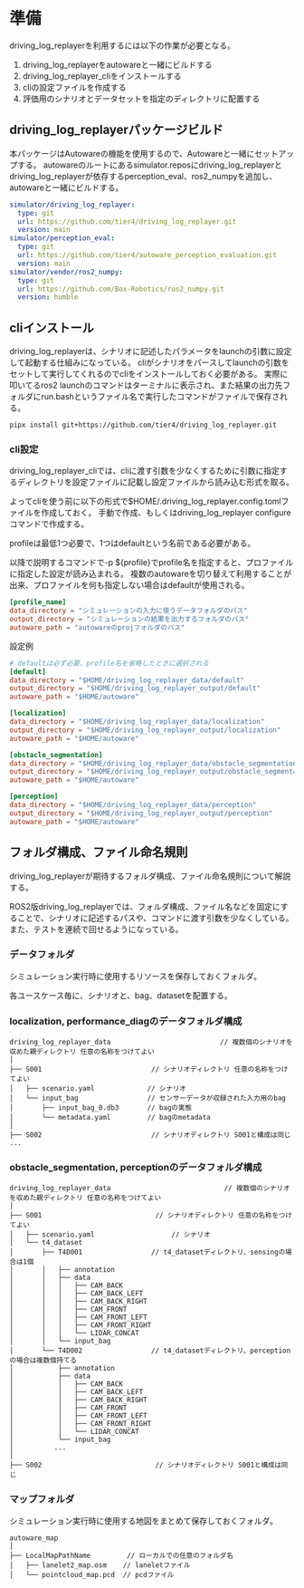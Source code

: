 # 準備

driving_log_replayerを利用するには以下の作業が必要となる。

1. driving_log_replayerをautowareと一緒にビルドする
2. driving_log_replayer_cliをインストールする
3. cliの設定ファイルを作成する
4. 評価用のシナリオとデータセットを指定のディレクトリに配置する

## driving_log_replayerパッケージビルド

本パッケージはAutowareの機能を使用するので、Autowareと一緒にセットアップする。
autowareのルートにあるsimulator.reposにdriving_log_replayerとdriving_log_replayerが依存するperception_eval、ros2_numpyを追加し、autowareと一緒にビルドする。

```yaml
simulator/driving_log_replayer:
  type: git
  url: https://github.com/tier4/driving_log_replayer.git
  version: main
simulator/perception_eval:
  type: git
  url: https://github.com/tier4/autoware_perception_evaluation.git
  version: main
simulator/vendor/ros2_numpy:
  type: git
  url: https://github.com/Box-Robotics/ros2_numpy.git
  version: humble
```

## cliインストール

driving_log_replayerは、シナリオに記述したパラメータをlaunchの引数に設定して起動する仕組みになっている。
cliがシナリオをパースしてlaunchの引数をセットして実行してくれるのでcliをインストールしておく必要がある。
実際に叩いてるros2 launchのコマンドはターミナルに表示され、また結果の出力先フォルダにrun.bashというファイル名で実行したコマンドがファイルで保存される。

```shell
pipx install git+https://github.com/tier4/driving_log_replayer.git
```

### cli設定

driving_log_replayer_cliでは、cliに渡す引数を少なくするために引数に指定するディレクトリを設定ファイルに記載し設定ファイルから読み込む形式を取る。

よってcliを使う前に以下の形式で$HOME/.driving_log_replayer.config.tomlファイルを作成しておく。
手動で作成、もしくはdriving_log_replayer configureコマンドで作成する。

profileは最低1つ必要で、1つはdefaultという名前である必要がある。

以降で説明するコマンドで-p ${profile}でprofile名を指定すると、プロファイルに指定した設定が読み込まれる。
複数のautowareを切り替えて利用することが出来、プロファイルを何も指定しない場合はdefaultが使用される。

```toml
[profile_name]
data_directory = "シミュレーションの入力に使うデータフォルダのパス"
output_directory = "シミュレーションの結果を出力するフォルダのパス"
autoware_path = "autowareのprojフォルダのパス"
```

設定例

```toml
# defaultは必ず必要、profile名を省略したときに選択される
[default]
data_directory = "$HOME/driving_log_replayer_data/default"
output_directory = "$HOME/driving_log_replayer_output/default"
autoware_path = "$HOME/autoware"

[localization]
data_directory = "$HOME/driving_log_replayer_data/localization"
output_directory = "$HOME/driving_log_replayer_output/localization"
autoware_path = "$HOME/autoware"

[obstacle_segmentation]
data_directory = "$HOME/driving_log_replayer_data/obstacle_segmentation"
output_directory = "$HOME/driving_log_replayer_output/obstacle_segmentation"
autoware_path = "$HOME/autoware"

[perception]
data_directory = "$HOME/driving_log_replayer_data/perception"
output_directory = "$HOME/driving_log_replayer_output/perception"
autoware_path = "$HOME/autoware"
```

## フォルダ構成、ファイル命名規則

driving_log_replayerが期待するフォルダ構成、ファイル命名規則について解説する。

ROS2版driving_log_replayerでは、フォルダ構成、ファイル名などを固定にすることで、シナリオに記述するパスや、コマンドに渡す引数を少なくしている。また、テストを連続で回せるようになっている。

### データフォルダ

シミュレーション実行時に使用するリソースを保存しておくフォルダ。

各ユースケース毎に、シナリオと、bag、datasetを配置する。

### localization, performance_diagのデータフォルダ構成

```shell
driving_log_replayer_data                           // 複数個のシナリオを収めた親ディレクトリ 任意の名称をつけてよい
│
├── S001                           // シナリオディレクトリ 任意の名称をつけてよい
│   ├── scenario.yaml             // シナリオ
│   └── input_bag                 // センサーデータが収録された入力用のbag
│       ├── input_bag_0.db3       // bagの実態
│       └── metadata.yaml         // bagのmetadata
│
├── S002                           // シナリオディレクトリ S001と構成は同じ
...

```

### obstacle_segmentation, perceptionのデータフォルダ構成

```shell
driving_log_replayer_data                            // 複数個のシナリオを収めた親ディレクトリ 任意の名称をつけてよい
│
├── S001                            // シナリオディレクトリ 任意の名称をつけてよい
│   ├── scenario.yaml                   // シナリオ
│   └── t4_dataset
│       ├── T4D001                 // t4_datasetディレクトリ、sensingの場合は1個
│       │   ├── annotation
│       │   ├── data
│       │   │   ├── CAM_BACK
│       │   │   ├── CAM_BACK_LEFT
│       │   │   ├── CAM_BACK_RIGHT
│       │   │   ├── CAM_FRONT
│       │   │   ├── CAM_FRONT_LEFT
│       │   │   ├── CAM_FRONT_RIGHT
│       │   │   └── LIDAR_CONCAT
│       │   └── input_bag
│       └── T4D002                 // t4_datasetディレクトリ、perceptionの場合は複数個持てる
│           ├── annotation
│           ├── data
│           │   ├── CAM_BACK
│           │   ├── CAM_BACK_LEFT
│           │   ├── CAM_BACK_RIGHT
│           │   ├── CAM_FRONT
│           │   ├── CAM_FRONT_LEFT
│           │   ├── CAM_FRONT_RIGHT
│           │   └── LIDAR_CONCAT
│           └── input_bag
│          ...
│
├── S002                            // シナリオディレクトリ S001と構成は同じ
```

### マップフォルダ

シミュレーション実行時に使用する地図をまとめて保存しておくフォルダ。

```shell
autoware_map
│
├── LocalMapPathName         // ローカルでの任意のフォルダ名
│   ├── lanelet2_map.osm    // laneletファイル
│   └── pointcloud_map.pcd  // pcdファイル

```
